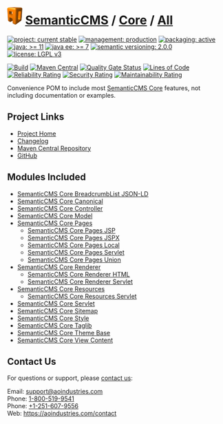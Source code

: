 # [<img src="ao-logo.png" alt="AO Logo" width="35" height="40">](https://github.com/aoindustries) [SemanticCMS](https://github.com/aoindustries/semanticcms) / [Core](https://github.com/aoindustries/semanticcms-core) / [All](https://github.com/aoindustries/semanticcms-core-all)

[![project: current stable](https://semanticcms.com/ao-badges/project-current-stable.svg)](https://aoindustries.com/life-cycle#project-current-stable)
[![management: production](https://semanticcms.com/ao-badges/management-production.svg)](https://aoindustries.com/life-cycle#management-production)
[![packaging: active](https://semanticcms.com/ao-badges/packaging-active.svg)](https://aoindustries.com/life-cycle#packaging-active)  
[![java: &gt;= 11](https://semanticcms.com/ao-badges/java-11.svg)](https://docs.oracle.com/en/java/javase/11/docs/api/)
[![java ee: &gt;= 7](https://semanticcms.com/ao-badges/javaee-7.svg)](https://docs.oracle.com/javaee/7/api/)
[![semantic versioning: 2.0.0](https://semanticcms.com/ao-badges/semver-2.0.0.svg)](http://semver.org/spec/v2.0.0.html)
[![license: LGPL v3](https://semanticcms.com/ao-badges/license-lgpl-3.0.svg)](https://www.gnu.org/licenses/lgpl-3.0)

[![Build](https://github.com/aoindustries/semanticcms-core-all/workflows/Build/badge.svg?branch=master)](https://github.com/aoindustries/semanticcms-core-all/actions?query=workflow%3ABuild)
[![Maven Central](https://maven-badges.herokuapp.com/maven-central/com.semanticcms/semanticcms-core-all/badge.svg)](https://maven-badges.herokuapp.com/maven-central/com.semanticcms/semanticcms-core-all)
[![Quality Gate Status](https://sonarcloud.io/api/project_badges/measure?branch=master&project=com.semanticcms%3Asemanticcms-core-all&metric=alert_status)](https://sonarcloud.io/dashboard?branch=master&id=com.semanticcms%3Asemanticcms-core-all)
[![Lines of Code](https://sonarcloud.io/api/project_badges/measure?branch=master&project=com.semanticcms%3Asemanticcms-core-all&metric=ncloc)](https://sonarcloud.io/component_measures?branch=master&id=com.semanticcms%3Asemanticcms-core-all&metric=ncloc)  
[![Reliability Rating](https://sonarcloud.io/api/project_badges/measure?branch=master&project=com.semanticcms%3Asemanticcms-core-all&metric=reliability_rating)](https://sonarcloud.io/component_measures?branch=master&id=com.semanticcms%3Asemanticcms-core-all&metric=Reliability)
[![Security Rating](https://sonarcloud.io/api/project_badges/measure?branch=master&project=com.semanticcms%3Asemanticcms-core-all&metric=security_rating)](https://sonarcloud.io/component_measures?branch=master&id=com.semanticcms%3Asemanticcms-core-all&metric=Security)
[![Maintainability Rating](https://sonarcloud.io/api/project_badges/measure?branch=master&project=com.semanticcms%3Asemanticcms-core-all&metric=sqale_rating)](https://sonarcloud.io/component_measures?branch=master&id=com.semanticcms%3Asemanticcms-core-all&metric=Maintainability)

Convenience POM to include most [SemanticCMS Core](https://github.com/aoindustries/semanticcms-core) features, not including documentation or examples.

## Project Links
* [Project Home](https://semanticcms.com/core/all/)
* [Changelog](https://semanticcms.com/core/all/changelog)
* [Maven Central Repository](https://search.maven.org/artifact/com.semanticcms/semanticcms-core-all)
* [GitHub](https://github.com/aoindustries/semanticcms-core-all)

## Modules Included
* [SemanticCMS Core BreadcrumbList JSON-LD](https://github.com/aoindustries/semanticcms-core-breadcrumblist-json-ld)
* [SemanticCMS Core Canonical](https://github.com/aoindustries/semanticcms-core-canonical)
* [SemanticCMS Core Controller](https://github.com/aoindustries/semanticcms-core-controller)
* [SemanticCMS Core Model](https://github.com/aoindustries/semanticcms-core-model)
* [SemanticCMS Core Pages](https://github.com/aoindustries/semanticcms-core-pages)
    * [SemanticCMS Core Pages JSP](https://github.com/aoindustries/semanticcms-core-pages-jsp)
    * [SemanticCMS Core Pages JSPX](https://github.com/aoindustries/semanticcms-core-pages-jspx)
    * [SemanticCMS Core Pages Local](https://github.com/aoindustries/semanticcms-core-pages-local)
    * [SemanticCMS Core Pages Servlet](https://github.com/aoindustries/semanticcms-core-pages-servlet)
    * [SemanticCMS Core Pages Union](https://github.com/aoindustries/semanticcms-core-pages-union)
* [SemanticCMS Core Renderer](https://github.com/aoindustries/semanticcms-core-renderer)
    * [SemanticCMS Core Renderer HTML](https://github.com/aoindustries/semanticcms-core-renderer-html)
    * [SemanticCMS Core Renderer Servlet](https://github.com/aoindustries/semanticcms-core-renderer-servlet)
* [SemanticCMS Core Resources](https://github.com/aoindustries/semanticcms-core-resources)
    * [SemanticCMS Core Resources Servlet](https://github.com/aoindustries/semanticcms-core-resources-servlet)
* [SemanticCMS Core Servlet](https://github.com/aoindustries/semanticcms-core-servlet)
* [SemanticCMS Core Sitemap](https://github.com/aoindustries/semanticcms-core-sitemap)
* [SemanticCMS Core Style](https://github.com/aoindustries/semanticcms-core-style)
* [SemanticCMS Core Taglib](https://github.com/aoindustries/semanticcms-core-taglib)
* [SemanticCMS Core Theme Base](https://github.com/aoindustries/semanticcms-core-theme-base)
* [SemanticCMS Core View Content](https://github.com/aoindustries/semanticcms-core-view-content)

## Contact Us
For questions or support, please [contact us](https://aoindustries.com/contact):

Email: [support@aoindustries.com](mailto:support@aoindustries.com)  
Phone: [1-800-519-9541](tel:1-800-519-9541)  
Phone: [+1-251-607-9556](tel:+1-251-607-9556)  
Web: https://aoindustries.com/contact
